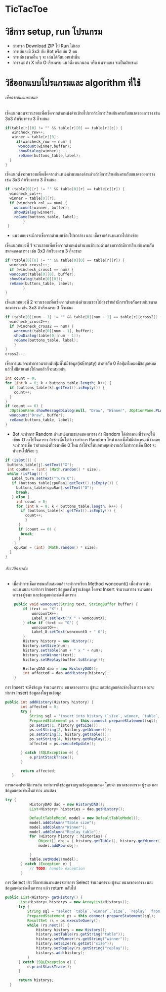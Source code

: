 # TicTacToe

# วิธีการ setup, run โปรแกรม
 - สามารถ Download ZIP ไป Run ได้เลย
 - การเล่นจะมี 3x3 กับ Bot หรือเล่น 2 คน
 - การเล่นขนาดอื่น ๆ จะ เล่นได้กับบอทเท่านั้น
 - การชนะ ถ้า X หรือ O เรียงครบ แนวตั้ง แนวนอน หรือ แนวทแยง จะเป็นฝ่ายชนะ
 
 
 # วิธีออกแบบโปรแกรมและ algorithm ที่ใช้
  
 
###### เช็คการชนะและเสมอ
 
 เช็คแนวนอนจะวนรอบเพื่อเช็คจากตำแหน่งด้านซ้ายไปขวาถ้ามีการเรียงกันครบกับขนาดของตาราง เช่น 3x3 ถ้าเรียงครบ 3 ก็จะชนะ
 
   ```java
   if(table[r][0] != "" && table[r][0] == table[r][c]) {
      wincheck_row++;
      winner = table[r][0];
	    if(wincheck_row == num) {
         woncount(winner,buffer);
         showDialog(winner);
         reGame(buttons_table,label);
     }
 }
```

เช็คแนวตั้งจะวนรอบเพื่อเช็คจากตำแหน่งด้านบนลงด้านล่างถ้ามีการเรียงกันครบกับขนาดของตาราง เช่น 3x3 ถ้าเรียงครบ 3 ก็จะชนะ


```java
if (table[0][r] != "" && table[0][r] == table[c][r]) {
  wincheck_col++;
  winner = table[0][r];
  if (wincheck_col == num) {
    woncount(winner, buffer);
    showDialog(winner);
    reGame(buttons_table, label);		
		}
 }
```



- แนวทแยงจะมีการเช็คจากด้านบนซ้ายไปขวาล่าง และ เช็คจากด้านบนขวาไปล่างซ้าย

เช็คแนวทแยงที่ 1 จะวนรอบเพื่อเช็คจากตำแหน่งด้านบนซ้ายลงด้านล่างขวาถ้ามีการเรียงกันครบกับขนาดของตาราง เช่น 3x3 ถ้าเรียงครบ 3 ก็จะชนะ
```java
if (table[0][0] != "" && table[0][0] == table[r][r]) {
  wincheck_cross1++;
  if (wincheck_cross1 == num) {
  woncount(table[0][0], buffer);
  showDialog(table[0][0]);
  reGame(buttons_table, label);
		}
}
```


เช็คแนวทแยงที่ 2 จะวนรอบเพื่อเช็คจากตำแหน่งด้านบนขวาไปล่างซ้ายถ้ามีการเรียงกันครบกับขนาดของตาราง เช่น 3x3 ถ้าเรียงครบ 3 ก็จะชนะ

```java
if (table[0][num - 1] != "" && table[0][num - 1] == table[r][cross2]) {
  wincheck_cross2++;
  if (wincheck_cross2 == num) {
    woncount(table[0][num - 1], buffer);
    showDialog(table[0][num - 1]);
    reGame(buttons_table, label);
    }
}
cross2--;
 ```
 
 
เช็คการเสมอจะทำการวนรอบนับปุ่มที่ไม่มีข้อมูล(isEmpty) ถ้าเท่ากับ 0 คือปุ่มทั้งหมดมีข้อมูลหมดแล้วไม่มีตำแหน่งให้กดแล้วก็จะเสมอกัน

```java 
int count = 0;
for (int k = 0; k < buttons_table.length; k++) {
  if (buttons_table[k].getText().isEmpty()) {
    count++;
  }
}
if (count == 0) {
  JOptionPane.showMessageDialog(null, "Draw", "Winner", JOptionPane.PLAIN_MESSAGE);
  woncount("Draw", buffer);
  reGame(buttons_table, label);
}
 ```
 
 
 - Bot จะทำการ Random ตำแหน่งตามขนาดของตาราง ถ้า Random ได้ตำแหน่งที่ว่างจะให้เขียน O ลงไปในตาราง ถ้าช่องนั้นไม่ว่างจะทำการ Random ใหม่ และเมื่อไม่มีตำแหน่งที่ว่างเลยจะทำการเช็ค ว่าตำแหน่งที่ว่างเหลือ 0 ไหม 
 ถ้าใช่จะให้บอทหยุดทำงานถ้าไม่ทำการเช็ค Bot จะทำงานไปเรื่อย ๆ
 ```java 
 if (isBot()) {
  buttons_table[j].setText("X");
  int cpuRan = (int) (Math.random() * size);
  while (isFlag()) {
    Label_turn.setText("Turn O");
    if (buttons_table[cpuRan].getText().isEmpty()) {
      buttons_table[cpuRan].setText("O");
      break;
    } else {
      int count = 0;
      for (int k = 0; k < buttons_table.length; k++) {
        if (buttons_table[k].getText().isEmpty()) {
          count++;
          }
       }
       if (count == 0) {
        break;
       }
     }
     cpuRan = (int) (Math.random() * size);
   }
}
```



###### ประวัติการเล่น

- เมื่อทำการเช็คการชนะกับเสมอแล้วจะทำการเรียก Method woncount() เพื่อทำการนับคะแนนและจะทำการ Insert ข้อมูลลงในฐานข้อมูล โดยจะ Insert จำนวนตาราง ขนาดของตาราง ผู้ชนะ และข้อมูลแต่ละช่องในตาราง

```java 
 	public void woncount(String text, StringBuffer buffer) {
		if (text == "X") {
			woncountX++;
			Label_X.setText("X " + woncountX);
		} else if (text == "O") {
			woncountO++;
			Label_O.setText(woncountO + " O");
		}
		History history = new History();
		history.setSize(num);
		history.setTable(num + " x " + num);
		history.setWinner(text);
		history.setReplay(buffer.toString());

		HistoryDAO dao = new HistoryDAO();
		int affected = dao.addHistory(history);
	}
 ```
 
 
 การ Insert จะดึงข้อมูล จำนวนตาราง ขนาดของตาราง ผู้ชนะ และข้อมูลแต่ละช่องในตาราง และจะทำการ Insert ข้อมูลลงในฐานข้อมูล
 
 ```java 
 public int addHistory(History history) {
		int affected = 0;
		try {
			String sql = "insert into history (`size`, winner, `table`, `replay`) values (?, ?, ?, ?)";
			PreparedStatement ps = this.connect.prepareStatement(sql);
			ps.setInt(1, history.getSize());
			ps.setString(2, history.getWinner());
			ps.setString(3, history.getTable());
			ps.setString(4, history.getReplay());
			affected = ps.executeUpdate();

		} catch (SQLException e) {
			e.printStackTrace();
		}

		return affected;
	}
 ```
 
 
 การแสดงประวัติการเล่น จะทำการดึงข้อมูลจากฐานข้อมูลมาแสดง โดยนำ ขนาดของตาราง ผู้ชนะ และข้อมูลแต่ละช่องในตาราง มาแสดง
 ```java 
 try {
			HistoryDAO dao = new HistoryDAO();
			List<History> histories = dao.getHistory();

			DefaultTableModel model = new DefaultTableModel();
			model.addColumn("Table size");
			model.addColumn("Winner");
			model.addColumn("Replay table");
			for (History history : histories) {
				Object[] obj = { history.getTable(), history.getWinner(), history.getReplay() };
				model.addRow(obj);

			}
			table.setModel(model);
		} catch (Exception e) {
			// TODO: handle exception
		}
  ```
  
  
  การ Select ประวัติการเล่นมาแสดงจะทำการ Select จำนวนตาราง ผู้ชนะ ขนาดของตาราง  และข้อมูลแต่ละช่องในตาราง แล้ว return กลับไป
  
  ```java  
  public List<History> getHistory() {
		List<History> historys = new ArrayList<History>();
		try {
			String sql = "select `table`,`winner`,`size`, `replay`  from history";
			PreparedStatement ps = this.connect.prepareStatement(sql);
			ResultSet rs = ps.executeQuery();
			while (rs.next()) {
				History history = new History();
				history.setTable(rs.getString("table"));
				history.setWinner(rs.getString("winner"));
				history.setSize(rs.getInt("size"));
				history.setReplay(rs.getString("replay"));
				historys.add(history);
			}
		} catch (SQLException e) {
			e.printStackTrace();
		}

		return historys;
	}
 ```
  
